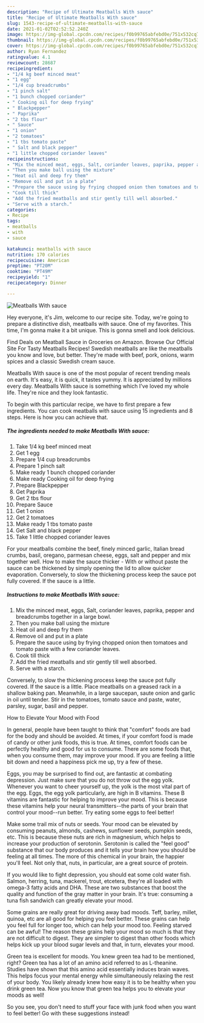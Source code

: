 ```yaml
---
description: "Recipe of Ultimate Meatballs With sauce"
title: "Recipe of Ultimate Meatballs With sauce"
slug: 1543-recipe-of-ultimate-meatballs-with-sauce
date: 2021-01-02T02:52:52.240Z
image: https://img-global.cpcdn.com/recipes/f0b99765abfebd0e/751x532cq70/meatballs-with-sauce-recipe-main-photo.jpg
thumbnail: https://img-global.cpcdn.com/recipes/f0b99765abfebd0e/751x532cq70/meatballs-with-sauce-recipe-main-photo.jpg
cover: https://img-global.cpcdn.com/recipes/f0b99765abfebd0e/751x532cq70/meatballs-with-sauce-recipe-main-photo.jpg
author: Ryan Fernandez
ratingvalue: 4.1
reviewcount: 28687
recipeingredient:
- "1/4 kg beef minced meat"
- "1 egg"
- "1/4 cup breadcrumbs"
- "1 pinch salt"
- "1 bunch chopped coriander"
- " Cooking oil for deep frying"
- " Blackpepper"
- " Paprika"
- "2 tbs flour"
- " Sauce"
- "1 onion"
- "2 tomatoes"
- "1 tbs tomato paste"
- " Salt and black pepper"
- "1 little chopped coriander leaves"
recipeinstructions:
- "Mix the minced meat, eggs, Salt, coriander leaves, paprika, pepper and breadcrumbs together in a large bowl."
- "Then you make ball using the mixture"
- "Heat oil and deep fry them"
- "Remove oil and put in a plate"
- "Prepare the sauce using by frying chopped onion then tomatoes and tomato paste with a few coriander leaves."
- "Cook till thick"
- "Add the fried meatballs and stir gently till well absorbed."
- "Serve with a starch."
categories:
- Recipe
tags:
- meatballs
- with
- sauce

katakunci: meatballs with sauce 
nutrition: 170 calories
recipecuisine: American
preptime: "PT20M"
cooktime: "PT49M"
recipeyield: "1"
recipecategory: Dinner

---
```



![Meatballs With sauce](https://img-global.cpcdn.com/recipes/f0b99765abfebd0e/751x532cq70/meatballs-with-sauce-recipe-main-photo.jpg)

Hey everyone, it's Jim, welcome to our recipe site. Today, we're going to prepare a distinctive dish, meatballs with sauce. One of my favorites. This time, I'm gonna make it a bit unique. This is gonna smell and look delicious.

Find Deals on Meatball Sauce in Groceries on Amazon. Browse Our Official Site For Tasty Meatballs Recipes! Swedish meatballs are like the meatballs you know and love, but better. They&#39;re made with beef, pork, onions, warm spices and a classic Swedish cream sauce.

Meatballs With sauce is one of the most popular of recent trending meals on earth. It's easy, it is quick, it tastes yummy. It is appreciated by millions every day. Meatballs With sauce is something which I've loved my whole life. They're nice and they look fantastic.


To begin with this particular recipe, we have to first prepare a few ingredients. You can cook meatballs with sauce using 15 ingredients and 8 steps. Here is how you can achieve that.

<!--inarticleads1-->

##### The ingredients needed to make Meatballs With sauce:

1. Take 1/4 kg beef minced meat
1. Get 1 egg
1. Prepare 1/4 cup breadcrumbs
1. Prepare 1 pinch salt
1. Make ready 1 bunch chopped coriander
1. Make ready  Cooking oil for deep frying
1. Prepare  Blackpepper
1. Get  Paprika
1. Get 2 tbs flour
1. Prepare  Sauce
1. Get 1 onion
1. Get 2 tomatoes
1. Make ready 1 tbs tomato paste
1. Get  Salt and black pepper
1. Take 1 little chopped coriander leaves


For your meatballs combine the beef, finely minced garlic, Italian bread crumbs, basil, oregano, parmesan cheese, eggs, salt and pepper and mix together well. How to make the sauce thicker - With or without paste the sauce can be thickened by simply opening the lid to allow quicker evaporation. Conversely, to slow the thickening process keep the sauce pot fully covered. If the sauce is a little. 

<!--inarticleads2-->

##### Instructions to make Meatballs With sauce:

1. Mix the minced meat, eggs, Salt, coriander leaves, paprika, pepper and breadcrumbs together in a large bowl.
1. Then you make ball using the mixture
1. Heat oil and deep fry them
1. Remove oil and put in a plate
1. Prepare the sauce using by frying chopped onion then tomatoes and tomato paste with a few coriander leaves.
1. Cook till thick
1. Add the fried meatballs and stir gently till well absorbed.
1. Serve with a starch.


Conversely, to slow the thickening process keep the sauce pot fully covered. If the sauce is a little. Place meatballs on a greased rack in a shallow baking pan. Meanwhile, in a large saucepan, saute onion and garlic in oil until tender. Stir in the tomatoes, tomato sauce and paste, water, parsley, sugar, basil and pepper. 

How to Elevate Your Mood with Food


In general, people have been taught to think that "comfort" foods are bad for the body and should be avoided. At times, if your comfort food is made of candy or other junk foods, this is true. At times, comfort foods can be perfectly healthy and good for us to consume. There are some foods that, when you consume them, may improve your mood. If you are feeling a little bit down and need a happiness pick me up, try a few of these.

Eggs, you may be surprised to find out, are fantastic at combating depression. Just make sure that you do not throw out the egg yolk. Whenever you want to cheer yourself up, the yolk is the most vital part of the egg. Eggs, the egg yolk particularly, are high in B vitamins. These B vitamins are fantastic for helping to improve your mood. This is because these vitamins help your neural transmitters--the parts of your brain that control your mood--run better. Try eating some eggs to feel better!

Make some trail mix of nuts or seeds. Your mood can be elevated by consuming peanuts, almonds, cashews, sunflower seeds, pumpkin seeds, etc. This is because these nuts are rich in magnesium, which helps to increase your production of serotonin. Serotonin is called the "feel good" substance that our body produces and it tells your brain how you should be feeling at all times. The more of this chemical in your brain, the happier you'll feel. Not only that, nuts, in particular, are a great source of protein.

If you would like to fight depression, you should eat some cold water fish. Salmon, herring, tuna, mackerel, trout, etcetera, they're all loaded with omega-3 fatty acids and DHA. These are two substances that boost the quality and function of the gray matter in your brain. It's true: consuming a tuna fish sandwich can greatly elevate your mood. 

Some grains are really great for driving away bad moods. Teff, barley, millet, quinoa, etc are all good for helping you feel better. These grains can help you feel full for longer too, which can help your mood too. Feeling starved can be awful! The reason these grains help your mood so much is that they are not difficult to digest. They are simpler to digest than other foods which helps kick up your blood sugar levels and that, in turn, elevates your mood.

Green tea is excellent for moods. You knew green tea had to be mentioned, right? Green tea has a lot of an amino acid referred to as L-theanine. Studies have shown that this amino acid essentially induces brain waves. This helps focus your mental energy while simultaneously relaxing the rest of your body. You likely already knew how easy it is to be healthy when you drink green tea. Now you know that green tea helps you to elevate your moods as well!

So you see, you don't need to stuff your face with junk food when you want to feel better! Go  with  these suggestions  instead!

